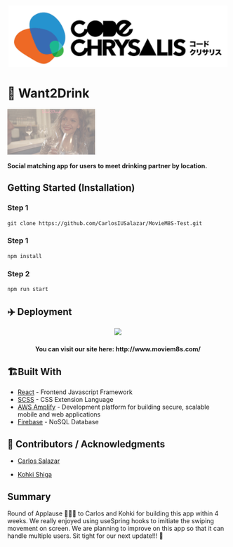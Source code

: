 <p align="center">
 <img width=500px height=px src="./cc.png"/>
</p>

# 🍹 Want2Drink

<p align="left">
 <img width=200px height=px src="./want2drinktop.png"/>
</p>


**Social matching app for users to meet drinking partner by location.**

## Getting Started (Installation)

### Step 1
```
git clone https://github.com/CarlosIUSalazar/MovieM8S-Test.git
```

### Step 1
```
npm install
```

### Step 2
```
npm run start
```



## ✈️ Deployment

<p align="center">
 <img width=200px height=px src="./public/mobile-login.png"/>
</p>

 <h4 align="center">You can visit our site here: http://www.moviem8s.com/ </h4>


## 🏗️Built With

-   [React](https://reactjs.org/)  - Frontend Javascript Framework
-   [SCSS](https://sass-lang.com/)  - CSS Extension Language
-   [AWS Amplify](https://aws.amazon.com/amplify/)  - Development platform for building secure, scalable mobile and web applications
- [Firebase](https://firebase.google.com/) - NoSQL Database

## 🤝 Contributors / Acknowledgments

- [Carlos Salazar](https://github.com/CarlosIUSalazar)

- [Kohki Shiga](https://github.com/CarlosIUSalazar)

## Summary
Round of Applause 👏👏👏 to Carlos and Kohki for building this app within 4 weeks. We really enjoyed using useSpring hooks to imitiate the swiping movement on screen. We are planning to improve on this app so that it can handle multiple users. Sit tight for our next update!!! 💪
